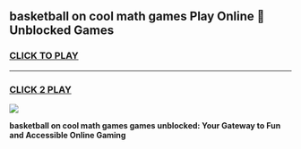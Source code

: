 
## basketball on cool math games Play Online 👋 Unblocked Games
<h3>
<a href="https://news.freeplayer.one?title=basketball_on_cool_math_games&ref=17CMG">CLICK TO PLAY</a></h3>
<hr>

<h3>
<a href="https://news.freeplayer.one?title=basketball_on_cool_math_games&ref=17CMG">CLICK 2 PLAY</a>
  
</h3>

<a href="https://news.freeplayer.one?title=basketball_on_cool_math_games&ref=17CMG/"><img src="https://clearcache.store/games.png"></a>


**basketball on cool math games games unblocked: Your Gateway to Fun and Accessible Online Gaming**
